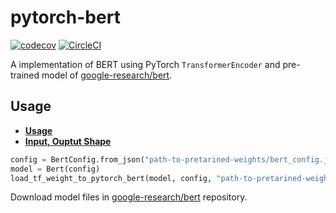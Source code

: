 # pytorch-bert

[![codecov](https://codecov.io/gh/jeongukjae/pytorch-bert/branch/master/graph/badge.svg)](https://codecov.io/gh/jeongukjae/pytorch-bert)
[![CircleCI](https://circleci.com/gh/jeongukjae/pytorch-bert.svg?style=shield)](https://circleci.com/gh/jeongukjae/pytorch-bert)

A implementation of BERT using PyTorch `TransformerEncoder` and pre-trained model of [google-research/bert](https://github.com/google-research/bert).

## Usage

* [**Usage**](https://github.com/jeongukjae/pytorch-bert/blob/8c276c222e721bc725049599f6b46dfedbc63340/tests/test_converter.py#L32)
* [**Input, Ouptut Shape**](https://github.com/jeongukjae/pytorch-bert/blob/master/tests/test_modeling.py)

```python
config = BertConfig.from_json("path-to-pretarined-weights/bert_config.json")
model = Bert(config)
load_tf_weight_to_pytorch_bert(model, config, "path-to-pretarined-weights/bert_model.ckpt")
```

Download model files in [google-research/bert](https://github.com/google-research/bert) repository.
